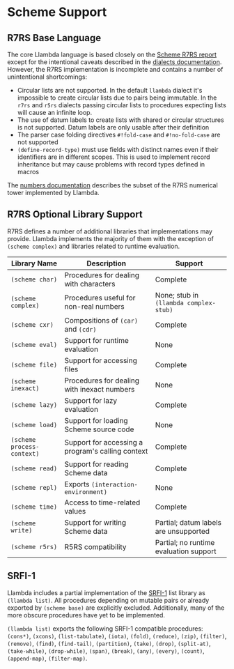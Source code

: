 Scheme Support
==============

R7RS Base Language
------------------

The core Llambda language is based closely on the [Scheme R7RS report](http://trac.sacrideo.us/wg/raw-attachment/wiki/WikiStart/r7rs.pdf) except for the intentional caveats described in the [dialects documentation](dialects.md). However, the R7RS implementation is incomplete and contains a number of unintentional shortcomings:

* Circular lists are not supported. In the default ``llambda`` dialect it's impossible to create circular lists due to pairs being immutable. In the ``r7rs`` and ``r5rs`` dialects passing circular lists to procedures expecting lists will cause an infinite loop.
* The use of datum labels to create lists with shared or circular structures is not supported. Datum labels are only usable after their definition
* The parser case folding directives ``#!fold-case`` and ``#!no-fold-case`` are not supported
* ``(define-record-type)`` must use fields with distinct names even if their identifiers are in different scopes. This is used to implement record inheritance but may cause problems with record types defined in macros

The [numbers documentation](numbers.md) describes the subset of the R7RS numerical tower implemented by Llambda.


R7RS Optional Library Support
-----------------------------

R7RS defines a number of additional libraries that implementations may provide. Llambda implements the majority of them with the exception of ``(scheme complex)`` and libraries related to runtime evaluation.

| Library Name                 | Description                                         | Support
|------------------------------|-----------------------------------------------------|--------
| ``(scheme char)``            | Procedures for dealing with characters              | Complete
| ``(scheme complex)``         | Procedures useful for non-real numbers              | None; stub in ``(llambda complex-stub)``
| ``(scheme cxr)``             | Compositions of ``(car)`` and ``(cdr)``             | Complete
| ``(scheme eval)``            | Support for runtime evaluation                      | None
| ``(scheme file)``            | Support for accessing files                         | Complete
| ``(scheme inexact)``         | Procedures for dealing with inexact numbers         | None
| ``(scheme lazy)``            | Support for lazy evaluation                         | Complete
| ``(scheme load)``            | Support for loading Scheme source code              | None
| ``(scheme process-context)`` | Support for accessing a program's calling context   | Complete
| ``(scheme read)``            | Support for reading Scheme data                     | Complete
| ``(scheme repl)``            | Exports ``(interaction-environment)``               | None
| ``(scheme time)``            | Access to time-related values                       | Complete
| ``(scheme write)``           | Support for writing Scheme data                     | Partial; datum labels are unsupported
| ``(scheme r5rs)``            | R5RS compatibility                                  | Partial; no runtime evaluation support

SRFI-1
------

Llambda includes a partial implementation of the [SRFI-1](http://srfi.schemers.org/srfi-1/srfi-1.html) list library as ``(llambda list)``. All procedures depending on mutable pairs or already exported by ``(scheme base)`` are explicitly excluded. Additionally, many of the more obscure procedures have yet to be implemented.

``(llambda list)`` exports the following SRFI-1 compatible procedures: ``(cons*)``, ``(xcons)``, ``(list-tabulate)``, ``(iota)``, ``(fold)``, ``(reduce)``, ``(zip)``, ``(filter)``, ``(remove)``, ``(find)``, ``(find-tail)``, ``(partition)``, ``(take)``, ``(drop)``, ``(split-at)``, ``(take-while)``, ``(drop-while)``, ``(span)``, ``(break)``, ``(any)``, ``(every)``, ``(count)``, ``(append-map)``, ``(filter-map)``.
